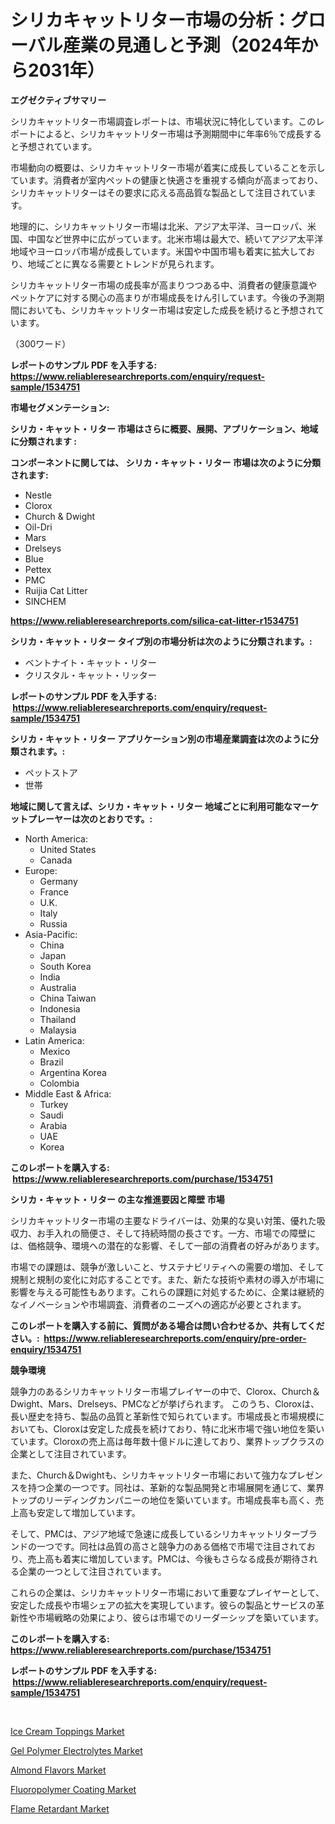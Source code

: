 <p><h1>シリカキャットリター市場の分析：グローバル産業の見通しと予測（2024年から2031年）</h1></p><p><strong>エグゼクティブサマリー</strong></p>
<p><p>シリカキャットリター市場調査レポートは、市場状況に特化しています。このレポートによると、シリカキャットリター市場は予測期間中に年率6％で成長すると予想されています。</p><p>市場動向の概要は、シリカキャットリター市場が着実に成長していることを示しています。消費者が室内ペットの健康と快適さを重視する傾向が高まっており、シリカキャットリターはその要求に応える高品質な製品として注目されています。</p><p>地理的に、シリカキャットリター市場は北米、アジア太平洋、ヨーロッパ、米国、中国など世界中に広がっています。北米市場は最大で、続いてアジア太平洋地域やヨーロッパ市場が成長しています。米国や中国市場も着実に拡大しており、地域ごとに異なる需要とトレンドが見られます。</p><p>シリカキャットリター市場の成長率が高まりつつある中、消費者の健康意識やペットケアに対する関心の高まりが市場成長をけん引しています。今後の予測期間においても、シリカキャットリター市場は安定した成長を続けると予想されています。</p><p>（300ワード）</p></p>
<p><strong>レポートのサンプル PDF を入手する: <a href="https://www.reliableresearchreports.com/enquiry/request-sample/1534751">https://www.reliableresearchreports.com/enquiry/request-sample/1534751</a></strong></p>
<p><strong>市場セグメンテーション:</strong></p>
<p><strong> シリカ・キャット・リター 市場はさらに概要、展開、アプリケーション、地域に分類されます :</strong></p>
<p><strong>コンポーネントに関しては、 シリカ・キャット・リター 市場は次のように分類されます: &nbsp;</strong></p>
<p><ul><li>Nestle</li><li>Clorox</li><li>Church & Dwight</li><li>Oil-Dri</li><li>Mars</li><li>Drelseys</li><li>Blue</li><li>Pettex</li><li>PMC</li><li>Ruijia Cat Litter</li><li>SINCHEM</li></ul></p>
<p><strong><a href="https://www.reliableresearchreports.com/silica-cat-litter-r1534751">https://www.reliableresearchreports.com/silica-cat-litter-r1534751</a></strong></p>
<p><strong> シリカ・キャット・リター タイプ別の市場分析は次のように分類されます。:</strong></p>
<p><ul><li>ベントナイト・キャット・リター</li><li>クリスタル・キャット・リッター</li></ul></p>
<p><strong>レポートのサンプル PDF を入手する: &nbsp;<a href="https://www.reliableresearchreports.com/enquiry/request-sample/1534751">https://www.reliableresearchreports.com/enquiry/request-sample/1534751</a></strong></p>
<p><strong> シリカ・キャット・リター アプリケーション別の市場産業調査は次のように分類されます。:</strong></p>
<p><ul><li>ペットストア</li><li>世帯</li></ul></p>
<p><strong>地域に関して言えば、シリカ・キャット・リター 地域ごとに利用可能なマーケットプレーヤーは次のとおりです。:</strong></p>
<p><ul>
    <li>
        North America:
        <ul>
            <li>United States</li>
            <li>Canada</li>
        </ul>
    </li>
    <li>
        Europe:
        <ul>
            <li>Germany</li>
            <li>France</li>
            <li>U.K.</li>
            <li>Italy</li>
            <li>Russia</li>
        </ul>
    </li>
    <li>
        Asia-Pacific:
        <ul>
            <li>China</li>
            <li>Japan</li>
            <li>South Korea</li>
            <li>India</li>
            <li>Australia</li>
            <li>China Taiwan</li>
            <li>Indonesia</li>
            <li>Thailand</li>
            <li>Malaysia</li>
        </ul>
    </li>
    <li>
        Latin America:
        <ul>
            <li>Mexico</li>
            <li>Brazil</li>
            <li>Argentina Korea</li>
            <li>Colombia</li>
        </ul>
    </li>
    <li>
        Middle East & Africa:
        <ul>
            <li>Turkey</li>
            <li>Saudi</li>
            <li>Arabia</li>
            <li>UAE</li>
            <li>Korea</li>
        </ul>
    </li>
    </ul></p>
<p><strong>このレポートを購入する: &nbsp;<a href="https://www.reliableresearchreports.com/purchase/1534751">https://www.reliableresearchreports.com/purchase/1534751</a></strong></p>
<p><strong>シリカ・キャット・リター の主な推進要因と障壁 市場</strong></p>
<p><p>シリカキャットリター市場の主要なドライバーは、効果的な臭い対策、優れた吸収力、お手入れの簡便さ、そして持続時間の長さです。一方、市場での障壁には、価格競争、環境への潜在的な影響、そして一部の消費者の好みがあります。</p><p>市場での課題は、競争が激しいこと、サステナビリティへの需要の増加、そして規制と規制の変化に対応することです。また、新たな技術や素材の導入が市場に影響を与える可能性もあります。これらの課題に対処するために、企業は継続的なイノベーションや市場調査、消費者のニーズへの適応が必要とされます。</p></p>
<p><strong>このレポートを購入する前に、質問がある場合は問い合わせるか、共有してください。:&nbsp; <a href="https://www.reliableresearchreports.com/enquiry/pre-order-enquiry/1534751">https://www.reliableresearchreports.com/enquiry/pre-order-enquiry/1534751</a></strong></p>
<p><strong>競争環境</strong></p>
<p><p>競争力のあるシリカキャットリター市場プレイヤーの中で、Clorox、Church＆Dwight、Mars、Drelseys、PMCなどが挙げられます。 このうち、Cloroxは、長い歴史を持ち、製品の品質と革新性で知られています。市場成長と市場規模においても、Cloroxは安定した成長を続けており、特に北米市場で強い地位を築いています。Cloroxの売上高は毎年数十億ドルに達しており、業界トップクラスの企業として注目されています。</p><p>また、Church＆Dwightも、シリカキャットリター市場において強力なプレゼンスを持つ企業の一つです。同社は、革新的な製品開発と市場展開を通じて、業界トップのリーディングカンパニーの地位を築いています。市場成長率も高く、売上高も安定して増加しています。</p><p>そして、PMCは、アジア地域で急速に成長しているシリカキャットリターブランドの一つです。同社は品質の高さと競争力のある価格で市場で注目されており、売上高も着実に増加しています。PMCは、今後もさらなる成長が期待される企業の一つとして注目されています。</p><p>これらの企業は、シリカキャットリター市場において重要なプレイヤーとして、安定した成長や市場シェアの拡大を実現しています。彼らの製品とサービスの革新性や市場戦略の効果により、彼らは市場でのリーダーシップを築いています。</p></p>
<p><strong>このレポートを購入する: &nbsp; <a href="https://www.reliableresearchreports.com/purchase/1534751">https://www.reliableresearchreports.com/purchase/1534751</a></strong></p>
<p><strong>レポートのサンプル PDF を入手する: &nbsp;<a href="https://www.reliableresearchreports.com/enquiry/request-sample/1534751">https://www.reliableresearchreports.com/enquiry/request-sample/1534751</a></strong><strong></strong></p>
<p>&nbsp;</p>
<p><p><a href="https://github.com/nathandecarvalho/Market-Research-Report-List-2/blob/main/ice-cream-toppings-market.md">Ice Cream Toppings Market</a></p><p><a href="https://natural-crush-b99.notion.site/Gel-Polymer-Electrolytes-Market-Research-Report-Unlocks-Analysis-on-the-Market-Financial-Status-Mar-2bf9b252b77a473c8527caa3f3991d58">Gel Polymer Electrolytes Market</a></p><p><a href="https://github.com/kosella/Market-Research-Report-List-2/blob/main/almond-flavors-market.md">Almond Flavors Market</a></p><p><a href="https://issuu.com/reportprime-2/docs/fluoropolymer-coating-market-size-2030.pptx">Fluoropolymer Coating Market</a></p><p><a href="https://issuu.com/reportprime-2/docs/flame-retardant-market-size-2030.pptx">Flame Retardant Market</a></p></p>